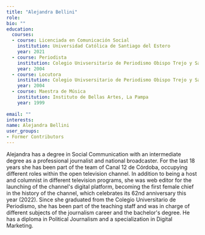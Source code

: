 ```yaml
---
title: "Alejandra Bellini"
role:
bio: ""
education:
  courses:
  - course: Licenciada en Comunicación Social
    institution: Universidad Católica de Santiago del Estero
    year: 2021
  - course: Periodista
    institution: Colegio Univsersitario de Periodismo Obispo Trejo y Sanabria
    year: 2004
  - course: Locutora
    institution: Colegio Univsersitario de Periodismo Obispo Trejo y Sanabria
    year: 2004
  - course: Maestra de Música
    institution: Instituto de Bellas Artes, La Pampa
    year: 1999
    
email: ""
interests:
name: Alejandra Bellini
user_groups:
- Former Contributors
---
```


Alejandra has a degree in Social Communication with an intermediate degree as a professional journalist and national broadcaster. For the last 18 years she has been part of the team of Canal 12 de Córdoba, occupying different roles within the open television channel. In addition to being a host and columnist in different television programs, she was web editor for the launching of the channel's digital platform, becoming the first female chief in the history of the channel, which celebrates its 62nd anniversary this year (2022).
Since she graduated from the Colegio Universitario de Periodismo, she has been part of the teaching staff and was in charge of different subjects of the journalism career and the bachelor's degree.
He has a diploma in Political Journalism and a specialization in Digital Marketing.


